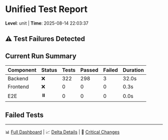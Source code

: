# Unified Test Report
**Level**: unit | **Time**: 2025-08-14 22:03:37

## ⚠️ Test Failures Detected

## Current Run Summary
| Component | Status | Tests | Passed | Failed | Duration |
|-----------|--------|-------|--------|--------|----------|
| Backend | ❌ | 322 | 298 | 3 | 32.0s |
| Frontend | ❌ | 0 | 0 | 0 | 0.3s |
| E2E | ⏸️ | 0 | 0 | 0 | 0.0s |

## Failed Tests

---
📊 [Full Dashboard](dashboard.md) | 📈 [Delta Details](latest/delta_summary.md) | 🚨 [Critical Changes](latest/critical_changes.md)
